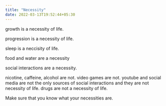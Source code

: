 ```yaml
---
title: "Necessity"
date: 2022-03-13T19:52:44+05:30
---
```


growth is a necessity of life. 

progression is a necessity of life. 

sleep is a neccisity of life.

food and water are a necessity 

social interactions are a necessity.

nicotine, caffeine, alcohol are not. video games are not. youtube and social media are not the only sources of social interactions and they are not necessity of life. drugs are not a necessity of life.

Make sure that you know what your necessities are.